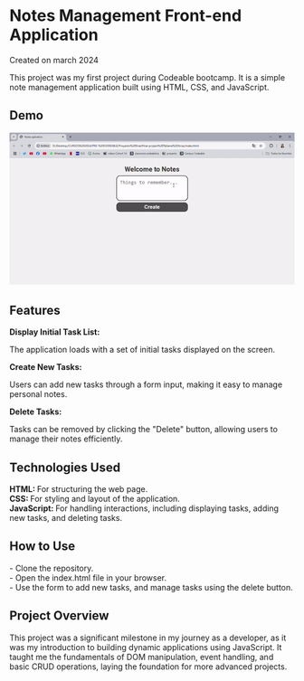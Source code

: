 <h1>Notes Management Front-end Application</h1>
<p>Created on march 2024</p>
This project was my first project during Codeable bootcamp. It is a simple note management application built using HTML, CSS, and JavaScript.

<h2>Demo</h2>

![app note functionality](/ezgif.com-video-to-gif-converter.gif)

<h2>Features</h2>
<b>Display Initial Task List:</b>
<p> The application loads with a set of initial tasks displayed on the screen.</p>
<b>Create New Tasks:</b>
<p>Users can add new tasks through a form input, making it easy to manage personal notes.</p>
<b>Delete Tasks:</b>
 <p>Tasks can be removed by clicking the "Delete" button, allowing users to manage their notes efficiently.</p>

 <h2>Technologies Used</h2>
<b>HTML: </b> For structuring the web page. <br>
<b>CSS: </b>For styling and layout of the application.<br>
<b>JavaScript: </b>For handling interactions, including displaying tasks, adding new tasks, and deleting tasks.<br>

<h2>How to Use</h2> 
- Clone the repository.<br>
- Open the index.html file in your browser.<br>
- Use the form to add new tasks, and manage tasks using the delete button.<br>

<h2>Project Overview</h2> 
This project was a significant milestone in my journey as a developer, as it was my introduction to building dynamic applications using JavaScript. It taught me the fundamentals of DOM manipulation, event handling, and basic CRUD operations, laying the foundation for more advanced projects.
